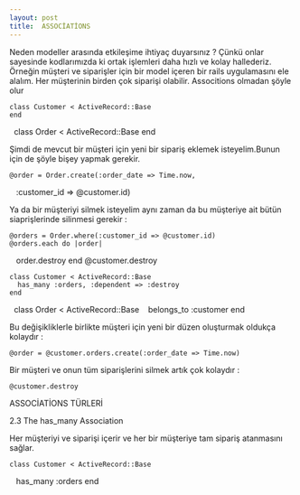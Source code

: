 ```yaml
---
layout: post
title:  ASSOCİATİONS
---
```


Neden modeller arasında etkileşime ihtiyaç duyarsınız ?
Çünkü onlar sayesinde kodlarımızda ki ortak işlemleri daha hızlı ve kolay hallederiz.
Örneğin müşteri ve siparişler için bir model içeren bir rails uygulamasını ele alalım.
Her müşterinin birden çok siparişi olabilir. Associtions olmadan şöyle olur 

    class Customer < ActiveRecord::Base
    end
 
    class Order < ActiveRecord::Base
    end

Şimdi de mevcut bir müşteri için yeni bir sipariş eklemek isteyelim.Bunun için de şöyle bişey yapmak gerekir.

    @order = Order.create(:order_date => Time.now,
        :customer_id => @customer.id)

Ya da bir müşteriyi silmek isteyelim aynı zaman da bu müşteriye ait bütün siaprişlerinde silinmesi gerekir :

    @orders = Order.where(:customer_id => @customer.id)
    @orders.each do |order|
        order.destroy
    end
      @customer.destroy


    class Customer < ActiveRecord::Base
      has_many :orders, :dependent => :destroy
    end
 
    class Order < ActiveRecord::Base
       belongs_to :customer
    end

Bu değişikliklerle birlikte müşteri için yeni bir düzen oluşturmak oldukça kolaydır :

    @order = @customer.orders.create(:order_date => Time.now)

Bir müşteri ve onun tüm siparişlerini silmek artık çok kolaydır :

    @customer.destroy

ASSOCİATİONS TÜRLERİ

2.3 The has_many Association

Her müşteriyi ve siparişi içerir ve her bir müşteriye tam sipariş atanmasını sağlar.

    class Customer < ActiveRecord::Base
        has_many :orders
    end


